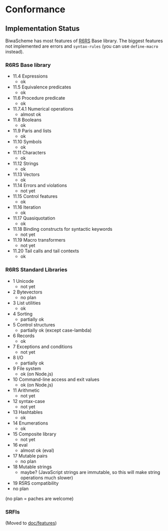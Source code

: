 # Conformance

## Implementation Status

BiwaScheme has most features of [R6RS](http://www.r6rs.org/) Base library.
The biggest features not implemented are errors and `syntax-rules`
(you can use `define-macro` instead).

### R6RS Base library

* 11.4 Expressions
  * ok
* 11.5 Equivalence predicates
  * ok
* 11.6 Procedure predicate
  * ok
* 11.7.4.1 Numerical operations
  * almost ok
* 11.8 Booleans
  * ok
* 11.9 Paris and lists
  * ok
* 11.10 Symbols
  * ok
* 11.11 Characters
  * ok
* 11.12 Strings
  * ok
* 11.13 Vectors
  * ok
* 11.14 Errors and violations
  * not yet
* 11.15 Control features
  * ok
* 11.16 Iteration
  * ok
* 11.17 Quasiquotation
  * ok
* 11.18 Binding constructs for syntactic keywords
  * not yet
* 11.19 Macro transformers
  * not yet
* 11.20 Tail calls and tail contexts
  * ok

### R6RS Standard Libraries
      
* 1 Unicode
  * not yet
* 2 Bytevectors
  * no plan
* 3 List utilities
  * ok
* 4 Sorting
  * partially ok
* 5 Control structures
  * partially ok (except case-lambda)
* 6 Records
  * ok
* 7 Exceptions and conditions
  * not yet
* 8 I/O
  * partially ok
* 9 File system
  * ok (on Node.js)
* 10 Command-line access and exit values
  * ok (on Node.js)
* 11 Arithmetic
  * not yet
* 12 syntax-case
  * not yet
* 13 Hashtables
  * ok
* 14 Enumerations
  * ok
* 15 Composite library
  * not yet
* 16 eval
  * almost ok (eval)
* 17 Mutable pairs
  * no plan
* 18 Mutable strings
  * maybe? (JavaScript strings are immutable, so this will make string operations much slower)
* 19 R5RS compatibility
 * no plan

(no plan = paches are welcome)

### SRFIs

(Moved to [doc/features](/doc/features.html))
